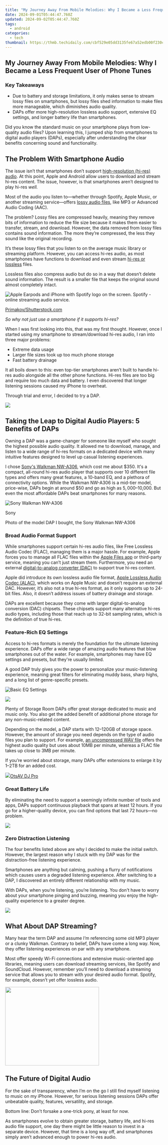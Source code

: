 ```yaml
---
title: "My Journey Away From Mobile Melodies: Why I Became a Less Frequent User of Phone Tunes"
date: 2024-09-01T05:44:47.760Z
updated: 2024-09-02T05:44:47.760Z
tags:
  - android
categories:
  - tech
thumbnail: https://thmb.techidaily.com/cbf529e05dd3135fe67a52edb00f230c5ea15121620c8f38c53b6edc4bb0734a.jpg
---
```


## My Journey Away From Mobile Melodies: Why I Became a Less Frequent User of Phone Tunes

### Key Takeaways

* Due to battery and storage limitations, it only makes sense to stream lossy files on smartphones, but lossy files shed information to make files more manageable, which diminishes audio quality.
* DAPs offer more high-resolution lossless audio support, extensive EQ settings, and longer battery life than smartphones.

 Did you know the standard music on your smartphone plays from low-quality audio files? Upon learning this, I jumped ship from smartphones to digital audio players (DAPs), especially after understanding the clear benefits concerning sound and functionality.

##  The Problem With Smartphone Audio

 The issue isn’t that smartphones don’t support [high-resolution (hi-res) audio](https://youtube-lab.techidaily.com/24-engineering-engaging-media-excerpts/). At this point, Apple and Android allow users to download and stream hi-res content. The issue, however, is that smartphones aren’t designed to play hi-res _well._ 

 Most of the audio you listen to—whether through Spotify, Apple Music, or another streaming service—offers [lossy audio files](https://instagram-video-recordings.techidaily.com/updated-in-2024-turning-insta-vids-into-music-your-complete-guide/), like MP3 or Advanced Audio Coding (AAC).

 The problem? Lossy files are compressed heavily, meaning they remove bits of information to reduce the file size because it makes them easier to transfer, stream, and download. However, the data removed from lossy files contains sound information. The more they’re compressed, the less they sound like the original recording.

 It’s these lossy files that you listen to on the average music library or streaming platform. However, you can access hi-res audio, as most smartphones have functions to download and even stream [hi-res or lossless](https://blog-min.techidaily.com/how-to-restore-missing-photos-files-from-nova-y91-by-fonelab-android-recover-photos/) files.

 Lossless files also compress audio but do so in a way that doesn’t delete sound information. The result is a smaller file that keeps the original sound almost completely intact.

![Apple Earpods and iPhone with Spotify logo on the screen. Spotify - online streaming audio service.](https://static1.howtogeekimages.com/wordpress/wp-content/uploads/2022/02/46b4f41f.png) 

[Primakov/Shutterstock.com](https://www.shutterstock.com/image-photo/apple-earpods-iphone-spotify-logo-on-1443489164)

_So why not just use a smartphone if it supports hi-res?_ 

 When I was first looking into this, that was my first thought. However, once I started using my smartphone to stream/download hi-res audio, I ran into three major problems:

* Extreme data usage
* Larger file sizes took up too much phone storage
* Fast battery drainage

 It all boils down to this: even top-tier smartphones aren’t built to handle hi-res audio alongside all the other phone functions. Hi-res files are too big and require too much data and battery. I even discovered that longer listening sessions caused my iPhone to overheat.

 Through trial and error, I decided to try a DAP.

<!-- affiliate ads begin -->
<a href="https://shop.incomedia.eu/order/checkout.php?PRODS=14095146&QTY=1&AFFILIATE=108875&CART=1"><img src="https://secure.2checkout.com/images/merchant/8b6cc3ee5ec407721ce3bf5ff4c0f56b/PRO_BUY_728x90-EN.jpg" border="0"></a>
<!-- affiliate ads end -->
##  Taking the Leap to Digital Audio Players: 5 Benefits of DAPs

 Owning a DAP was a game-changer for someone like myself who sought the highest possible audio quality. It allowed me to download, manage, and listen to a wide range of hi-res formats on a dedicated device with many intuitive features designed to level up casual listening experiences.

 I chose [Sony's Walkman NW-A306](https://electronics.sony.com/audio/walkman-digital-recorders/walkman-mp3-players/p/nwa306-b), which cost me about $350\. It's a compact, all-round hi-res audio player that supports over 10 different file types and offers many great features, a 10-band EQ, and a plethora of connectivity options. While the Walkman NW-A306 is a mid-tier model, price-wise, DAPs begin at around $50 and go as high as $5,000–$10,000\. But even the most affordable DAPs beat smartphones for many reasons.

![Sony Walkman NW-A306](https://static1.howtogeekimages.com/wordpress/wp-content/uploads/2024/04/sony-walkman-nw-a306.jpg) 

Sony

Photo of the model DAP I bought, the Sony Walkman NW-A306

###  Broad Audio Format Support

 While smartphones support certain hi-res audio files, like Free Lossless Audio Codec (FLAC), managing them is a major hassle. For example, Apple forces you to manage all FLAC files within the [Apple Files app](https://fake-location.techidaily.com/life360-circle-everything-you-need-to-know-on-nokia-105-classic-drfone-by-drfone-virtual-android/) or third-party service, meaning you can’t just stream them. Furthermore, you need an external [digital-to-analog converter (DAC)](https://www.howtogeek.com/854336/how-to-listen-to-hi-res-audio-on-iphone-and-ipad/) to support true hi-res content.

 Apple did introduce its own lossless audio file format, [Apple Lossless Audio Codec (ALAC)](https://support.apple.com/en-us/118295), which works on Apple Music and doesn’t require an external DAC. However, it’s also not a true hi-res format, as it only supports up to 24-bit files. Also, it doesn’t address issues of battery drainage and storage.

 DAPs are excellent because they come with larger digital-to-analog conversion (DAC) chipsets. These chipsets support many alternative hi-res audio types, including those that reach up to 32-bit sampling rates, which is the definition of true hi-res.

###  Feature-Rich EQ Settings

 Access to hi-res formats is merely the foundation for the ultimate listening experience. DAPs offer a wide range of amazing audio features that blow smartphones out of the water. For example, smartphones may have EQ settings and presets, but they're usually limited.

 A good DAP truly gives you the power to personalize your music-listening experience, meaning great filters for eliminating muddy bass, sharp highs, and a long list of genre-specific presets.

![Basic EQ Settings](https://static1.howtogeekimages.com/wordpress/wp-content/uploads/2024/04/eq-settings.JPG) 

<!-- affiliate ads begin -->
<a href="https://shop.systoolsgroup.com/affiliate.php?ACCOUNT=SYSTOOBY&AFFILIATE=108875&PATH=https%3A%2F%2Fwww.systoolsgroup.com%3FAFFILIATE%3D108875%26RESOURCE%3D%2BSysTools%2BPDF%2BUnlocker"><img src="https://www.systoolsgroup.com/box/pdf-unlocker.png" border="0"></a>
<!-- affiliate ads end -->
 Plenty of Storage Room DAPs offer great storage dedicated to music and music only. You also get the added benefit of additional phone storage for any non-music-related content.

 Depending on the model, a DAP starts with 12–120GB of storage space. However, the amount of storage you need depends on the type of audio files you plan to support. For example, [an uncompressed WAV file](https://some-tips.techidaily.com/in-2024-top-value-panoramic-recording-equipment-for-savvy-shoppers/) offers the highest audio quality but uses about 10MB per minute, whereas a FLAC file takes up close to 3MB per minute.

 If you’re worried about storage, many DAPs offer extensions to enlarge it by 1–2TB for an added cost.

<!-- affiliate ads begin -->
<a href="https://otszone.ots7.com/order/checkout.php?PRODS=4713321&QTY=1&AFFILIATE=108875&CART=1"><img src="https://green.ots7.com/screenshots/OtsAV/OtsAVDJ1.90-300x188.jpg" border="0">OtsAV DJ Pro</a>
<!-- affiliate ads end -->
###  Great Battery Life

 By eliminating the need to support a seemingly infinite number of tools and apps, DAPs support continuous playback that spans at least 12 hours. If you go for a higher-quality device, you can find options that last 72 hours—no problem.

<!-- affiliate ads begin -->
<a href="https://store.movavi.com/affiliate.php?ACCOUNT=MOVAVI&AFFILIATE=108875&PATH=https%3A%2F%2Fwww.movavi.com%3FAFFILIATE%3D108875%26RESOURCE%3DMovavi%2BScreen%2BRecorder%2Bbox"><img src="https://mcusercontent.com/0885a03ded3d480dca9287f12/images/f026b149-fc7c-fd54-5f3e-1460bbb19b6b.jpg" border="0"></a>
<!-- affiliate ads end -->
###  Zero Distraction Listening

 The four benefits listed above are why I decided to make the initial switch. However, the largest reason why I stuck with my DAP was for the distraction-free listening experience.

 Smartphones are anything but calming, pushing a flurry of notifications which causes users a degraded listening experience. After switching to a DAP, I discovered an entirely different relationship with my music.

 With DAPs, when you’re listening, you’re listening. You don't have to worry about your smartphone pinging and buzzing, meaning you enjoy the high-quality experience to a greater degree.

<!-- affiliate ads begin -->
<a href="https://shop.mondly.com/affiliate.php?ACCOUNT=ATISTUDI&AFFILIATE=108875&PATH=https%3A%2F%2Fwww.mondly.com%3FAFFILIATE%3D108875%26RESOURCE%3D%2BEducational%2B300x600%2B"><img src="https://secure.avangate.com/images/merchant/69c418c33ec2e1a4267fa9bb77fa1428/educational-300x600.gif" border="0"></a>
<!-- affiliate ads end -->
##  What About DAP Streaming?

 Many hear the term DAP and assume I’m referencing some old MP3 player or a clunky Walkman. Contrary to belief, DAPs have come a long way. Now, they offer listening experiences on par with any smartphone.

 Most offer speedy Wi-Fi connections and extensive music-oriented app libraries, meaning users can download streaming services, like Spotify and SoundCloud. However, remember you’ll need to download a streaming service that allows you to stream with your desired audio format. Spotify, for example, doesn’t yet offer lossless audio.

<!-- affiliate ads begin -->
<a href="https://dhgate.sjv.io/c/5597632/1678785/12108" target="_top" id="1678785"><img src="//a.impactradius-go.com/display-ad/12108-1678785" border="0" alt="" width="300" height="250"/></a>
<!-- affiliate ads end -->
##  The Future of Digital Audio

 For the sake of transparency, when I’m on the go I still find myself listening to music on my iPhone. However, for serious listening sessions DAPs offer unbeatable quality, features, versatility, and storage.

 Bottom line: Don’t forsake a one-trick pony, at least for now.

 As smartphones evolve to obtain greater storage, battery life, and hi-res audio file support, one day there might be little reason to invest in a separate device. However, that time is a long way off, and smartphones simply aren’t advanced enough to power hi-res audio.

<ins class="adsbygoogle"
     style="display:block"
     data-ad-format="autorelaxed"
     data-ad-client="ca-pub-7571918770474297"
     data-ad-slot="1223367746"></ins>



<ins class="adsbygoogle"
     style="display:block"
     data-ad-client="ca-pub-7571918770474297"
     data-ad-slot="8358498916"
     data-ad-format="auto"
     data-full-width-responsive="true"></ins>


